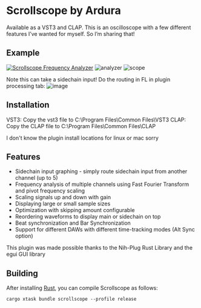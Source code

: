 # Scrollscope by Ardura

Available as a VST3 and CLAP. This is an oscilloscope with a few different features I’ve wanted for myself. So I’m sharing that!

## Example
[![Scrollscope Frequency Analyzer](https://markdown-videos-api.jorgenkh.no/url?url=https%3A%2F%2Fyoutu.be%2Fbsk1fAZlk-k)](https://youtu.be/bsk1fAZlk-k)
![analyzer](https://github.com/ardura/Scrollscope/assets/31751444/bb09c85c-c2c0-425a-a1f5-49dc4c025382)
![scope](https://github.com/ardura/Scrollscope/assets/31751444/255cfc19-5000-49fa-a385-10af79fa7d6a)

Note this can take a sidechain input! Do the routing in FL in plugin processing tab:
![image](https://github.com/ardura/Scrollscope/assets/31751444/6f7c6c75-afa0-47a4-8914-8d1c899ad572)


## Installation
VST3: Copy the vst3 file to C:\Program Files\Common Files\VST3
CLAP: Copy the CLAP file to C:\Program Files\Common Files\CLAP

I don't know the plugin install locations for linux or mac sorry

## Features
- Sidechain input graphing - simply route sidechain input from another channel (up to 5)
- Frequency analysis of multiple channels using Fast Fourier Transform and pivot frequency scaling
- Scaling signals up and down with gain
- Displaying large or small sample sizes
- Optimization with skipping amount configurable
- Reordering waveforms to display main or sidechain on top
- Beat synchronization and Bar Synchronization
- Support for different DAWs with different time-tracking modes (Alt Sync option)

This plugin was made possible thanks to the Nih-Plug Rust Library and the egui GUI library

## Building

After installing [Rust](https://rustup.rs/), you can compile Scrollscope as follows:

```shell
cargo xtask bundle scrollscope --profile release
```
